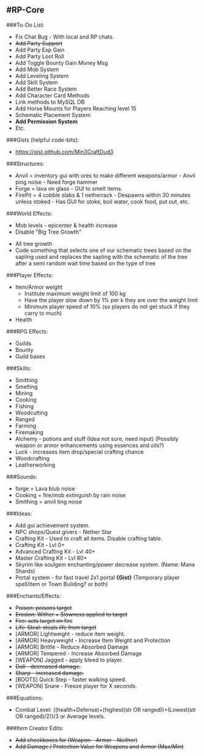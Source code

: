 #RP-Core
---

###To-Do List:
* Fix Chat Bug - With local and RP chats.
* ~~Add Party Support~~ 
* Add Party Exp Gain
* Add Party Loot Roll
* Add Toggle Bounty Gain Money Msg
* Add Mob System
* Add Leveling System
* Add Skill System
* Add Better Race System
* Add Character Card Methods
* Link methods to MySQL DB
* Add Horse Mounts for Players Reaching level 15
* Schematic Placement System
* **Add Permission System**
* Etc.

###Gists (helpful code-bits):
* https://gist.github.com/Min3CraftDud3

###Structures:
* Anvil = inventory gui with ores to make different weapons/armor - Anvil ping noise - Need forge hammer
* Forge = lava on glass - GUI to smelt items.
* FirePit = 4 cobble slabs & 1 netherrack - Despawns within 30 minutes unless stoked - Has GUI for stoke, boil water, cook food, put out, etc.

###World Effects:
* Mob levels - epicenter & health increase
* Disable "Big Tree Growth"
 - All tree growth
 - Code something that selects one of our schematic trees based on the sapling used and replaces the sapling with the schematic of the tree after a semi random wait time based on the type of tree


###Player Effects:
* Item/Armor weight
  - Institute maximum weight limit of 100 kg
  - Have the player slow down by 1% per k they are over the weight limit
  - Minimum player speed of 10% (so players do not get stuck if they carry to much)
* Health

###RPG Effects:
* Guilds
* Bounty
* Guild bases

###Skills:
* Smithing
* Smelting
* Mining
* Cooking
* Fishing
* Woodcutting
* Ranged
* Farming
* Firemaking
* Alchemy - potions and stuff (Idea not sure, need input) (Possibly weapon or armor enhancements using essences and oils?)
* Luck - increases item drop/special crafting chance
* Woodcrafting
* Leatherworking

###Sounds:
* forge = Lava blub noise
* Cooking = fire/mob extinguish by rain noise
* Smithing =  anvil ting noise

###Ideas:
* Add gui achievement system.
* NPC shops/Quest givers - Nether Star
* Crafting Kit - Used to craft all items. Disable crafting table.
* Crafting Kit - Lvl 0+
* Advanced Crafting Kit - Lvl 40+
* Master Crafting Kit - Lvl 80+
* Skyrim like soulgem enchanting/power decrease system. (Name: Mana Shards)
* Portal system - for fast travel 2x1 portal **{Gist}** (Temporary player spell/item or Town Building? or both)

###Enchants/Effects:
* ~~Poison: poisons target~~
* ~~Erosion: Wither + Slowness applied to target~~
* ~~Fire: sets target on fire~~
* ~~Life-Steal: steals life from target~~
* [ARMOR] Lightweight - reduce item weight.
* [ARMOR] Heavyweight - Increase Item Weight and Protection
* [ARMOR] Brittle - Reduce Absorbed Damage
* [ARMOR] Tempered - Increase Absorbed Damage
* [WEAPON] Jagged - apply bleed to player.
* ~~Dull - decreased damage.~~
* ~~Sharp - increased damage.~~
* [BOOTS] Quick Step - faster walking speed.
* [WEAPON] Snare - Freeze player for X seconds.

###Equations:
* Combat Level: ((health+Defense)+(highest(str OR ranged))+(Lowest(str OR ranged)/2))/3 or Average levels.


###Item Creator Edits:
* ~~Add checkboxes for (Weapon - Armor - Neither)~~
* ~~Add Damage / Protection Value for Weapons and Armor (Max/Min)~~
